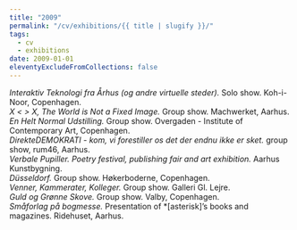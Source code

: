 ```yaml
---
title: "2009"
permalink: "/cv/exhibitions/{{ title | slugify }}/"
tags:
  - cv
  - exhibitions
date: 2009-01-01
eleventyExcludeFromCollections: false
---
```


<em>Interaktiv Teknologi fra Århus (og andre virtuelle steder).</em> Solo show. Koh-i-Noor, Copenhagen.<br>
<em>X &lt; &gt; X, The World is Not a Fixed Image.</em> Group show. Machwerket, Aarhus.<br>
<em>En Helt Normal Udstilling.</em> Group show. Overgaden - Institute of Contemporary Art, Copenhagen.<br>
<em>DirekteDEMOKRATI - kom, vi forestiller os det der endnu ikke er sket.</em> group show, rum46, Aarhus.<br>
<em>Verbale Pupiller. Poetry festival, publishing fair and art exhibition.</em> Aarhus Kunstbygning.<br>
<em>Düsseldorf.</em> Group show. Høkerboderne, Copenhagen.<br>
<em>Venner, Kammerater, Kolleger.</em> Group show. Galleri Gl. Lejre.<br>
<em>Guld og Grønne Skove.</em> Group show. Valby, Copenhagen.<br>
<em>Småforlag på bogmesse.</em> Presentation of *[asterisk]’s books and magazines. Ridehuset, Aarhus.